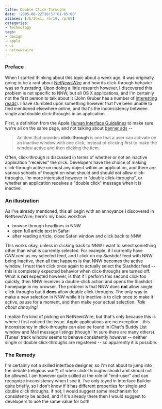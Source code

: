 ```yaml
---
title: Double Click-Throughs
date: '2005-08-22T10:57:01-05:00'
aliases: [/b/3bx1, /b/19, /p/69]
categories:
- technology
tags:
- design
- apple
- ui
- netnewswire
---
```

### Preface ###

When I started thinking about this topic about a week ago, it was originally going to be a rant about [NetNewsWire][]
and how its click-through behavior was so frustrating.  Upon doing a little research however, I discovered this problem
is not specific to NNW, but all OS X applications, and I'm certainly not the first person to talk about it (John Gruber
has a number of [interesting reads][]).  I have stumbled upon something however that I've been unable to find mentioned
elsewhere online, and that's the inconsistency between single and double click-throughs in an application.

First, a definition from the Apple [Human Interface Guidelines][HIG] to make sure we're all on the same page, and not
talking about [banner ads][] --

> An item that provides **click-through** is one that a user can activate on an inactive window with one click, instead
> of clicking first to make the window active and then clicking the item.

Often, click-through is discussed in terms of whether or not an inactive application "receives" the click.  Developers
have the choice of making click-through active on most any object within an application, and there are various schools
of thought on what should and should not allow click-throughs.  I'm more interested however in "double click-throughs",
or whether an application receives a "double click" message when it is inactive.


### An illustration ###

As I've already mentioned, this all begin with an annoyance I discovered in NetNewsWire; here's my basic workflow

* browse through headlines in NNW
* open full article text in Safari
* after reading article, close Safari window and click back to NNW

This works okay, unless in clicking back to NNW I want to select something other than what is currently selected.  For
example, if I currently have _CNN.com_ as my selected feed, and I click on my _Slashdot_ feed with NNW being inactive,
then all that happens is that NNW becomes the active window.  I must then click once again to actually select the
Slashdot feed -- this is completely expected behavior when click-throughs are turned off.  What is __not__ expected
however, is that if I perform this second click too quickly, then NNW receives a double-click action and opens the
Slashdot homepage in my browser.  The problem is that NNW does __not__ allow single click-throughs but it __does__ allow
double click-throughs.  The only way to make a new selection in NNW while it is inactive is to click once to make it
active, pause for a moment, and then make your actual selection.  _Talk about annoying!_

I realize I'm kind of picking on NetNewsWire, but that's only because this is where I first noticed the issue. Apple
applications are no exception - this inconsistency in click-throughs can also be found in iChat's Buddy List window and
Mail message listings (though I'm sure there are many others).  iTunes' track window seems to behave consistently
however -- neither single or double click-throughs are registered -- so apparently it is possible.

### The Remedy ###

I'm certainly not a skilled interface designer, so I'm not about to jump into the debate (religious war?) of when
click-throughs should and should not be allowed.  I am however quite skilled at the role of "end-user" and can recognize
inconsistency when I see it.  I've only toyed in Interface Builder quite briefly, so I don't know if it has different
properties for single and double click throughs.  If not, I would suggest some mechanism for consistency be added, and
if it's already there then I would suggest to developers to use the same value for both.

[NetNewsWire]: http://ranchero.com/netnewswire
[interesting reads]: http://www.google.com/search?q=click-through+site%3Adaringfireball.net
[HIG]: https://web.archive.org/web/20050822/https://developer.apple.com/documentation/UserExperience/Conceptual/OSXHIGuidelines/
[banner ads]: http://en.wikipedia.org/wiki/Click-through_rate
